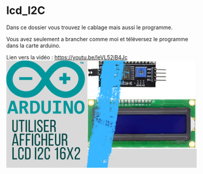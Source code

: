 # lcd_I2C
Dans ce dossier vous trouvez le cablage mais aussi le programme.

Vous avez seulement a brancher comme moi et téléversez le programme dans la carte arduino.

Lien vers la vidéo : https://youtu.be/leVL52jB4Jc
![alt text](https://github.com/electrocodeur/lcd_I2C/blob/main/arduinolcdi2c.png?raw=true)
